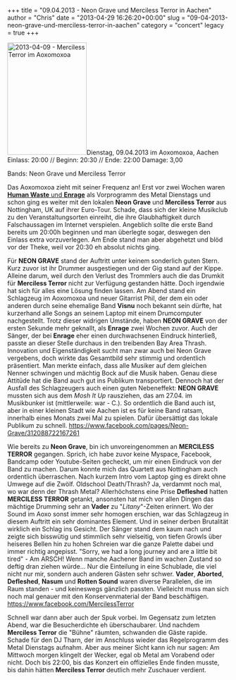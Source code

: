 +++
title = "09.04.2013 - Neon Grave und Merciless Terror in Aachen"
author = "Chris"
date = "2013-04-29 16:26:20+00:00"
slug = "09-04-2013-neon-grave-und-merciless-terror-in-aachen"
category = "concert"
legacy = true
+++

<img src="images//2013/04/2013-04-09-Merciless-Terror-im-Aoxomoxoa.jpg" alt="2013-04-09 - Merciless Terror im Aoxomoxoa" width="180" height="255" class="alignleft size-full wp-image-10666" />Dienstag, 09.04.2013 im Aoxomoxoa, Aachen
Einlass: 20:00 // Beginn: 20:30 // Ende: 22:00
Damage: 3,00

Bands: Neon Grave und Merciless Terror

Das Aoxomoxoa zieht mit seiner Frequenz an! Erst vor zwei Wochen waren <a href="http://necroslaughter.de/2013/03/26-03-13-human-waste-und-enrage-in-aachen/" title="26.03.13 – Human Waste und Enrage in Aachen">**Human Waste** und **Enrage**</a> als Vorprogramm des Metal Dienstags und schon ging es weiter mit den lokalen **Neon Grave** und **Merciless Terror** aus Nottingham, UK auf ihrer Euro-Tour. Schade, dass sich der kleine Musikclub zu den Veranstaltungsorten einreiht, die ihre Glaubhaftigkeit durch Falschaussagen im Internet verspielen. Angeblich sollte die erste Band bereits um 20:00h beginnen und man überlegte sogar, deswegen den Einlass extra vorzuverlegen. Am Ende stand man aber abgehetzt und blöd vor der Theke, weil vor 20:30 eh absolut nichts ging.

Für **NEON GRAVE** stand der Auftritt unter keinem sonderlich guten Stern. Kurz zuvor ist ihr Drummer ausgestiegen und der Gig stand auf der Kippe. Alleine darum, weil durch den Verlust des Trommlers auch die das Drumkit für **Merciless Terror** nicht zur Verfügung gestanden hätte. Doch irgendwie hat sich für alles eine Lösung finden lassen. Am Abend stand ein Schlagzeug im Aoxomoxoa und neuer Gitarrist Phil, der dem ein oder anderen durch seine ehemalige Band **Visnu** noch bekannt sein dürfte, hat kurzerhand alle Songs an seinem Laptop mit einem Drumcomputer nachgestellt.
Trotz dieser widrigen Umstände, haben **NEON GRAVE** von der ersten Sekunde mehr geknallt, als **Enrage** zwei Wochen zuvor. Auch der Sänger, der bei **Enrage** eher einen durchwachsenen Eindruck hinterließ, passte an dieser Stelle durchaus in den treibenden Bay Area Thrash. 
Innovation und Eigenständigkeit sucht man zwar auch bei Neon Grave vergebens, doch wirkte das Gesamtbild sehr stimmig und ordentlich präsentiert. Man merkte einfach, dass alle Musiker auf dem gleichen Nenner schwingen und mächtig Bock auf die Musik haben. Genau diese Attitüde hat die Band auch gut ins Publikum transportiert.
Dennoch hat der Ausfall des Schlagzeugers auch einen guten Nebeneffekt: **NEON GRAVE** mussten sich aus dem _Mosh It Up_ rausziehen, das am 27.04. im Musikbunker ist (mittlerweile: war - C.). So ordentlich die Band auch ist, aber in einer kleinen Stadt wie Aachen ist es für keine Band ratsam, innerhalb eines Monats zwei Mal zu spielen. Dafür übersättigt das lokale Publikum zu schnell.
<a href="https://www.facebook.com/pages/Neon-Grave/312088722167261">https://www.facebook.com/pages/Neon-Grave/312088722167261</a>

Wie bereits zu **Neon Grave**, bin ich unvoreingenommen an **MERCILESS TERROR** gegangen. Sprich, ich habe zuvor keine Myspace, Facebook, Bandcamp oder Youtube-Seiten gecheckt, um mir einen Eindruck von der Band zu machen. Darum konnte mich das Quartett aus Nottingham auch ordentlich überraschen. Nach kurzem Intro vom Laptop ging es direkt ohne Umwege auf die Zwölf. Oldschool Death/Thrash? Ja, verdammt noch mal, wo war denn der Thrash Metal? Allerhöchstens eine Prise **Defleshed** hatten **MERCILESS TERROR** getankt, ansonsten hat mich vor allen Dingen das mächtige Drumming sehr an **Vader** zu "_Litany_"-Zeiten erinnert. Wo der Sound im Aoxo sonst immer sehr homogen erschien, war das Schlagzeug in diesem Auftritt ein sehr dominantes Element. Und in seiner derben Brutalität wirklich ein Schlag ins Gesicht. Der Sänger stand dem kaum nach und zeigte sich bisswütig und stimmlich sehr vielseitig, von tiefen Growls über heiseres Bellen hin zu hohen Schreien war die ganze Palette dabei und immer richtig angepisst. "Sorry, we had a long journey and are a little bit tired" - Am ARSCH! Wenn manche Aachener Band im wachen Zustand so deftig dran ziehen würde... 
Nur die Einteilung in eine Schublade, die viel nicht nur mir, sondern auch anderen Gästen sehr schwer. **Vader**, **Aborted**, **Defleshed**, **Nasum** und **Rotten Sound** waren diverse Parallelen, die im Raum standen - und keineswegs gänzlich passten. Vielleicht muss man sich noch mal genauer mit den Konservenmaterial der Band beschäftigen. 
<a href="https://www.facebook.com/MercilessTerror">https://www.facebook.com/MercilessTerror</a>

Schnell war dann aber auch der Spuk vorbei. Im Gegensatz zum letzten Abend, war die Besucherdichte eh überschaubarer. Und nachdem **Merciless Terror** die "Bühne" räumten, schwanden die Gäste rapide. Schade für den DJ Tharn, der im Anschluss wieder das Regelprogramm des Metal Dienstags aufnahm. Aber aus meiner Sicht kann ich nur sagen: Am Mittwoch morgen klingelt der Wecker, egal ob Metal am Vorabend oder nicht. Doch bis 22:00, bis das Konzert ein offizielles Ende finden musste, bis dahin hätten **Merciless Terror** deutlich mehr Zuschauer verdient.
